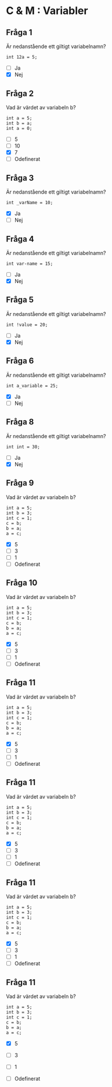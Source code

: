 # C & M : Variabler

## Fråga 1
Är nedanstående ett giltigt variabelnamn?

```
int 12a = 5;
```

- [ ] Ja
- [x] Nej

## Fråga 2
Vad är värdet av variabeln b? 

```
int a = 5;
int b = a;
int a = 0;
```

- [ ] 5
- [ ] 10
- [x] 7
- [ ] Odefinerat

## Fråga 3

Är nedanstående ett giltigt variabelnamn?

```
int _varName = 10;
```

- [x] Ja
- [ ] Nej

## Fråga 4
Är nedanstående ett giltigt variabelnamn?

```
int var-name = 15;
```

- [ ] Ja
- [x] Nej

## Fråga 5
Är nedanstående ett giltigt variabelnamn?

```
int !value = 20;
```

- [ ] Ja
- [x] Nej

## Fråga 6
Är nedanstående ett giltigt variabelnamn?

```
int a_variable = 25;
```

- [x] Ja
- [ ] Nej

## Fråga 8
Är nedanstående ett giltigt variabelnamn?

```
int int = 30;
```

- [ ] Ja
- [x] Nej

## Fråga 9
Vad är värdet av variabeln b?

```
int a = 5;
int b = 3;
int c = 1;
c = b;
b = a;
a = c;
```

- [x] 5
- [ ] 3
- [ ] 1
- [ ] Odefinerat

## Fråga 10
Vad är värdet av variabeln b?

```
int a = 5;
int b = 3;
int c = 1;
c = b;
b = a;
a = c;
```

- [x] 5
- [ ] 3
- [ ] 1
- [ ] Odefinerat

## Fråga 11
Vad är värdet av variabeln b?

```
int a = 5;
int b = 3;
int c = 1;
c = b;
b = a;
a = c;
```

- [x] 5
- [ ] 3
- [ ] 1
- [ ] Odefinerat

## Fråga 11
Vad är värdet av variabeln b?

```
int a = 5;
int b = 3;
int c = 1;
c = b;
b = a;
a = c;
```

- [x] 5
- [ ] 3
- [ ] 1
- [ ] Odefinerat

## Fråga 11
Vad är värdet av variabeln b?

```
int a = 5;
int b = 3;
int c = 1;
c = b;
b = a;
a = c;
```

- [x] 5
- [ ] 3
- [ ] 1
- [ ] Odefinerat

## Fråga 11
Vad är värdet av variabeln b?

```
int a = 5;
int b = 3;
int c = 1;
c = b;
b = a;
a = c;
```

- [x] 5
- [ ] 3
- [ ] 1
- [ ] Odefinerat

